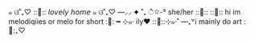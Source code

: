 ๑ ଓ˚₊♡ ::🍓:: 𝘭𝘰𝘷𝘦𝘭𝘺 𝘩𝘰𝘮𝘦  ๑ ଓ˚₊♡
             ━⸝⸝ ✦ ˚₊ ੈ✩-°  she/her ::🍰::
::🍒:: hi im melodiqiies or melo for short :🍬: ━ ⊹๑‧ 
ily❤️ ::💒::⊹๑‧˚
       ━₊꒷i mainly do art :💌:₊♡
